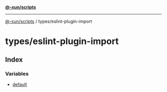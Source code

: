 [**@-xun/scripts**](../../README.md)

***

[@-xun/scripts](../../README.md) / types/eslint-plugin-import

# types/eslint-plugin-import

## Index

### Variables

- [default](variables/default.md)
